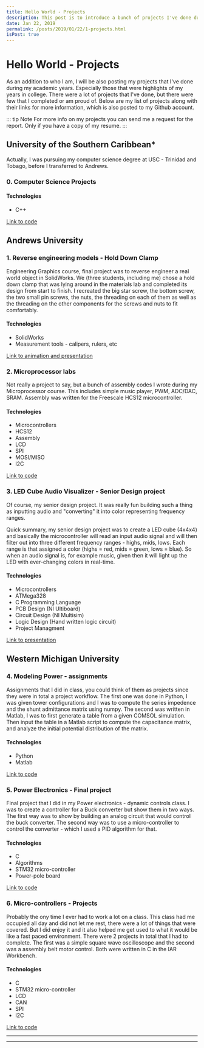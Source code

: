 ```yaml
---
title: Hello World - Projects
description: This post is to introduce a bunch of projects I've done during my academic years at Andrews University and Western Michigan University...
date: Jan 22, 2019
permalink: /posts/2019/01/22/1-projects.html
isPost: true
---
```


# Hello World - Projects
As an addition to who I am, I will be also posting my projects that I've done during my academic years. Especially those that were highlights of my years in college. There were a lot of projects that I've done, but there were few that I completed or am proud of. Below are my list of projects along with their links for more information, which is also posted to my Github account.

::: tip Note
For more info on my projects you can send me a request for the report. Only if you have a copy of my resume.
:::

## University of the Southern Caribbean*
Actually, I was pursuing my computer science degree at USC - Trinidad and Tobago, before I transferred to Andrews.

### 0. Computer Science Projects
#### Technologies
+ C++

[Link to code](https://github.com/thecreativenobody/usc-cptr)

## Andrews University
### 1. Reverse engineering models - Hold Down Clamp
Engineering Graphics course, final project was to reverse engineer a real world object in SolidWorks. We (three students, including me) chose a hold down clamp that was lying around in the materials lab and completed its design from start to finish. I recreated the big star screw, the bottom screw, the two small pin screws, the nuts, the threading on each of them as well as the threading on the other components for the screws and nuts to fit comfortably.

#### Technologies
+ SolidWorks
+ Measurement tools - calipers, rulers, etc

[Link to animation and presentation](https://github.com/thecreativenobody/au-engr/tree/master/engineering-graphics)

### 2. Microprocessor labs
Not really a project to say, but a bunch of assembly codes I wrote during my Microprocessor course. This includes simple music player, PWM, ADC/DAC, SRAM. Assembly was written for the Freescale HCS12 microcontroller.

#### Technologies
+ Microcontrollers
+ HCS12
+ Assembly
+ LCD
+ SPI
+ MOSI/MISO
+ I2C

[Link to code](https://github.com/thecreativenobody/au-engr/tree/master/microprocessors)

### 3. LED Cube Audio Visualizer - Senior Design project
Of course, my senior design project. It was really fun building such a thing as inputting audio and "converting" it into color representing frequency ranges.

Quick summary, my senior design project was to create a LED cube (4x4x4) and basically the microcontroller will read an input audio signal and will then filter out into three different frequency ranges - highs, mids, lows. Each range is that assigned a color (highs = red, mids = green, lows = blue). So when an audio signal is, for example music, given then it will light up the LED with ever-changing colors in real-time.

#### Technologies
+ Microcontrollers
+ ATMega328
+ C Programming Language
+ PCB Design (NI Ultiboard)
+ Circuit Design (NI Multisim)
+ Logic Design (Hand written logic circuit)
+ Project Managment

[Link to presentation](https://github.com/thecreativenobody/au-engr/tree/master/senior-design-project)

## Western Michigan University
### 4. Modeling Power - assignments
Assignments that I did in class, you could think of them as projects since they were in total a project workflow. The first one was done in Python, I was given tower configurations and I was to compute the series impedence and the shunt admittance matrix using numpy. The second was written in Matlab, I was to first generate a table from a given COMSOL simulation. Then input the table in a Matlab script to compute the capacitance matrix, and analyze the initial potential distribution of the matrix.

#### Technologies
+ Python
+ Matlab

[Link to code](https://github.com/thecreativenobody/wmu-engr/tree/master/modeling-power)

### 5. Power Electronics - Final project
Final project that I did in my Power electronics - dynamic controls class. I was to create a controller for a Buck converter but show them in two ways. The first way was to show by building an analog circuit that would control the buck converter. The second way was to use a micro-controller to control the converter - which I used a PID algorithm for that.

#### Technologies
+ C
+ Algorithms
+ STM32 micro-controller
+ Power-pole board

[Link to code](https://github.com/thecreativenobody/wmu-engr/tree/master/power-electronics/project-4)

### 6. Micro-controllers - Projects
Probably the ony time I ever had to work a lot on a class. This class had me occupied all day and did not let me rest, there were a lot of things that were covered. But I did enjoy it and it also helped me get used to what it would be like a fast paced environment. There were 2 projects in total that I had to complete. The first was a simple square wave oscilloscope and the second was a assembly belt motor control. Both were written in C in the IAR Workbench.

#### Technologies
+ C
+ STM32 micro-controller
+ LCD
+ CAN
+ SPI
+ I2C

[Link to code](https://github.com/thecreativenobody/wmu-engr/tree/master/micro-controllers)

---
<QuickAbout/>

---
<Footer/>

